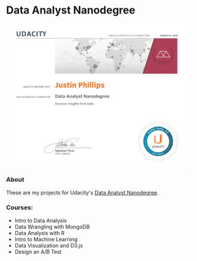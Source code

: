 # Data Analyst Nanodegree

![Certificate](https://raw.githubusercontent.com/justinstephen/Udacity-Projects/master/Certificate.PNG)

### About
These are my projects for Udacity's [Data Analyst Nanodegree](https://www.udacity.com/course/data-analyst-nanodegree--nd002).

### Courses:
- Intro to Data Analysis
- Data Wrangling with MongoDB
- Data Analysis with R
- Intro to Machine Learning
- Data Visualization and D3.js
- Design an A/B Test
